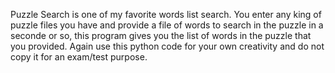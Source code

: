 Puzzle Search is one of my favorite words list search. You enter any king of 
puzzle files you have and provide a file of words to search in the puzzle
in a seconde or so, this program gives you the list of words in the puzzle
that you provided. Again use this python code for your own creativity and do
not copy it for an exam/test purpose.
